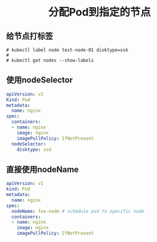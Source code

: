 # <center>分配Pod到指定的节点

## 给节点打标签
```sheel
# kubectl label node test-node-01 disktype=ssk
#
# kubectl get nodes --show-labels
```

## 使用nodeSelector
```yaml
apiVersion: v1
Kind: Pod
metadata:
  name: nginx
spec:
  containers:
  - name: nginx
    image: nginx
    imagePullPolicy: IfNotPresent
  nodeSelector:
    disktype: ssd
```

## 直接使用nodeName
```yaml
apiVersion: v1
kind: Pod
metadata:
  name: nginx
spec:
  nodeName: foo-node # schedule pod to specific node
  containers:
  - name: nginx
    image: nginx
    imagePullPolicy: IfNotPresent
```